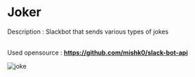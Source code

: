 # Joker
Description : Slackbot that sends various types of jokes<br><br>

Used opensource : <b>https://github.com/mishk0/slack-bot-api</b><br>

![joke](https://user-images.githubusercontent.com/39256000/58367228-e2597680-7f17-11e9-9a7c-c60e574ee370.jpg)
